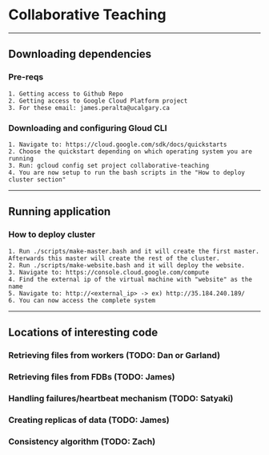 # Collaborative Teaching

---

## Downloading dependencies

### Pre-reqs

    1. Getting access to Github Repo
    2. Getting access to Google Cloud Platform project
    3. For these email: james.peralta@ucalgary.ca

### Downloading and configuring Gloud CLI

    1. Navigate to: https://cloud.google.com/sdk/docs/quickstarts
    2. Choose the quickstart depending on which operating system you are running
    3. Run: gcloud config set project collaborative-teaching
    4. You are now setup to run the bash scripts in the "How to deploy cluster section"

---

## Running application

### How to deploy cluster

    1. Run ./scripts/make-master.bash and it will create the first master. Afterwards this master will create the rest of the cluster.
    2. Run ./scripts/make-website.bash and it will deploy the website.
    3. Navigate to: https://console.cloud.google.com/compute
    4. Find the external ip of the virtual machine with "website" as the name
    5. Navigate to: http://<external_ip> -> ex) http://35.184.240.189/
    6. You can now access the complete system

---

## Locations of interesting code

### Retrieving files from workers (TODO: Dan or Garland)

### Retrieving files from FDBs (TODO: James)

### Handling failures/heartbeat mechanism (TODO: Satyaki)

### Creating replicas of data (TODO: James)

### Consistency algorithm (TODO: Zach)
